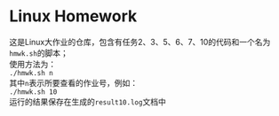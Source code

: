 # Linux Homework
这是Linux大作业的仓库，包含有任务2、3、5、6、7、10的代码和一个名为`hmwk.sh`的脚本；   
使用方法为：    
`./hmwk.sh n`    
其中`n`表示所要查看的作业号，例如：    
`./hmwk.sh 10`    
运行的结果保存在生成的`result10.log`文档中
